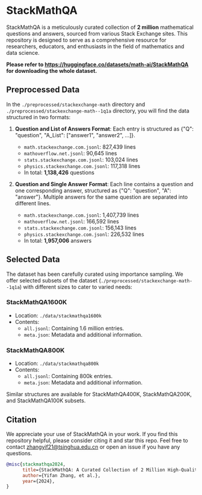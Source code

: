 # StackMathQA
StackMathQA is a meticulously curated collection of **2 million** mathematical questions and answers, sourced from various Stack Exchange sites. This repository is designed to serve as a comprehensive resource for researchers, educators, and enthusiasts in the field of mathematics and data science.

**Please refer to https://huggingface.co/datasets/math-ai/StackMathQA for downloading the whole dataset.**

## Preprocessed Data
In the `./preprocessed/stackexchange-math` directory and `./preprocessed/stackexchange-math--1q1a` directory, you will find the data structured in two formats:

1. **Question and List of Answers Format**:
   Each entry is structured as {"Q": "question", "A_List": ["answer1", "answer2", ...]}.
   - `math.stackexchange.com.jsonl`: 827,439 lines
   - `mathoverflow.net.jsonl`: 90,645 lines
   - `stats.stackexchange.com.jsonl`: 103,024 lines
   - `physics.stackexchange.com.jsonl`: 117,318 lines
   - In total: **1,138,426** questions

2. **Question and Single Answer Format**:
   Each line contains a question and one corresponding answer, structured as {"Q": "question", "A": "answer"}. Multiple answers for the same question are separated into different lines.
   - `math.stackexchange.com.jsonl`: 1,407,739 lines
   - `mathoverflow.net.jsonl`: 166,592 lines
   - `stats.stackexchange.com.jsonl`: 156,143 lines
   - `physics.stackexchange.com.jsonl`: 226,532 lines
   - In total: **1,957,006** answers
  
## Selected Data
The dataset has been carefully curated using importance sampling. We offer selected subsets of the dataset (`./preprocessed/stackexchange-math--1q1a`) with different sizes to cater to varied needs:

### StackMathQA1600K
- Location: `./data/stackmathqa1600k`
- Contents:
  - `all.jsonl`: Containing 1.6 million entries.
  - `meta.json`: Metadata and additional information.

### StackMathQA800K
- Location: `./data/stackmathqa800k`
- Contents:
  - `all.jsonl`: Containing 800k entries.
  - `meta.json`: Metadata and additional information.

Similar structures are available for StackMathQA400K, StackMathQA200K, and StackMathQA100K subsets.

## Citation
We appreciate your use of StackMathQA in your work. If you find this repository helpful, please consider citing it and star this repo. Feel free to contact zhangyif21@tsinghua.edu.cn or open an issue if you have any questions.

```bibtex
@misc{stackmathqa2024,
      title={StackMathQA: A Curated Collection of 2 Million High-Quality Mathematical Questions and Answers Sourced from Stack Exchange}, 
      author={Yifan Zhang, et al.},
      year={2024},
}
```

